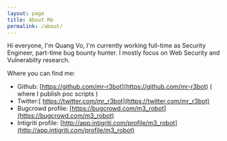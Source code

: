 ```yaml
---
layout: page
title: About Me
permalink: /about/
---
```


Hi everyone,
I'm Quang Vo, I'm currently working full-time as Security Engineer, part-time bug bounty hunter. I mostly focus on Web Security and Vulnerabilty research. 

Where you can find me:
- Github: [https://github.com/mr-r3bot](https://github.com/mr-r3bot) ( where I publish poc scripts )
- Twitter:[ https://twitter.com/mr_r3bot](https://twitter.com/mr_r3bot)
- Bugcrowd profile: [https://bugcrowd.com/m3_robot](https://bugcrowd.com/m3_robot)
- Intigriti profile: [http://app.intigriti.com/profile/m3_robot](http://app.intigriti.com/profile/m3_robot)
